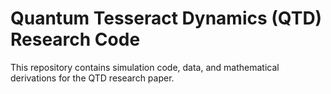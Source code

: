 # Quantum Tesseract Dynamics (QTD) Research Code
This repository contains simulation code, data, and mathematical derivations for the QTD research paper.